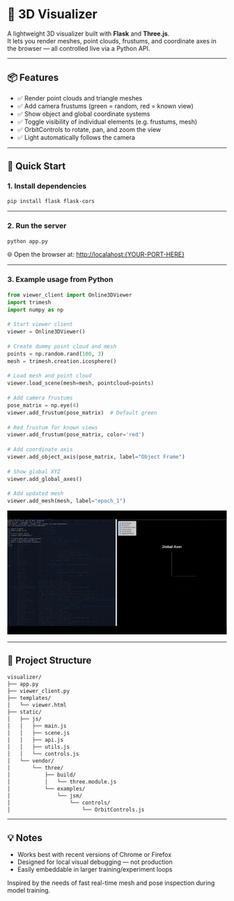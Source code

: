 # 🔭 3D Visualizer

A lightweight 3D visualizer built with **Flask** and **Three.js**.  
It lets you render meshes, point clouds, frustums, and coordinate axes in the browser — all controlled live via a Python API.

---

## 📦 Features

- ✅ Render point clouds and triangle meshes  
- ✅ Add camera frustums (green = random, red = known view)  
- ✅ Show object and global coordinate systems  
- ✅ Toggle visibility of individual elements (e.g. frustums, mesh)  
- ✅ OrbitControls to rotate, pan, and zoom the view  
- ✅ Light automatically follows the camera  

---

## 🚀 Quick Start

### 1. Install dependencies

```bash
pip install flask flask-cors
```

---

### 2. Run the server

```bash
python app.py
```

🌐 Open the browser at: [http://localahost:{YOUR-PORT-HERE}](http://localhost:{your-port-here})

---

### 3. Example usage from Python

```python
from viewer_client import Online3DViewer
import trimesh
import numpy as np

# Start viewer client
viewer = Online3DViewer()

# Create dummy point cloud and mesh
points = np.random.rand(100, 3)
mesh = trimesh.creation.icosphere()

# Load mesh and point cloud
viewer.load_scene(mesh=mesh, pointcloud=points)

# Add camera frustums
pose_matrix = np.eye(4)
viewer.add_frustum(pose_matrix)  # Default green

# Red frustum for known views
viewer.add_frustum(pose_matrix, color='red')

# Add coordinate axis
viewer.add_object_axis(pose_matrix, label="Object Frame")

# Show global XYZ
viewer.add_global_axes()

# Add updated mesh
viewer.add_mesh(mesh, label="epoch_1")
```
![Demo](assets/output.gif)

---

## 📁 Project Structure

```
visualizer/
├── app.py
├── viewer_client.py
├── templates/
│   └── viewer.html
├── static/
│   ├── js/
│   │   ├── main.js
│   │   ├── scene.js
│   │   ├── api.js
│   │   ├── utils.js
│   │   └── controls.js
│   └── vendor/
│       └── three/
│           ├── build/
│           │   └── three.module.js
│           └── examples/
│               └── jsm/
│                   └── controls/
│                       └── OrbitControls.js
```

---

## 💡 Notes

- Works best with recent versions of Chrome or Firefox  
- Designed for local visual debugging — not production  
- Easily embeddable in larger training/experiment loops


Inspired by the needs of fast real-time mesh and pose inspection during model training.
